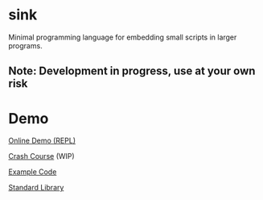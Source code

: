 # sink

Minimal programming language for embedding small scripts in larger programs.

## Note: Development in progress, use at your own risk

# Demo

[Online Demo (REPL)](https://rawgit.com/voidqk/sink/master/src/repl.html)

[Crash Course](https://github.com/voidqk/sink/blob/master/docs/crash-course.md) (WIP)

[Example Code](https://github.com/voidqk/sink/blob/master/tests/0.sanity/sanity.sink)

[Standard Library](https://github.com/voidqk/sink/blob/master/docs/lib.md)
